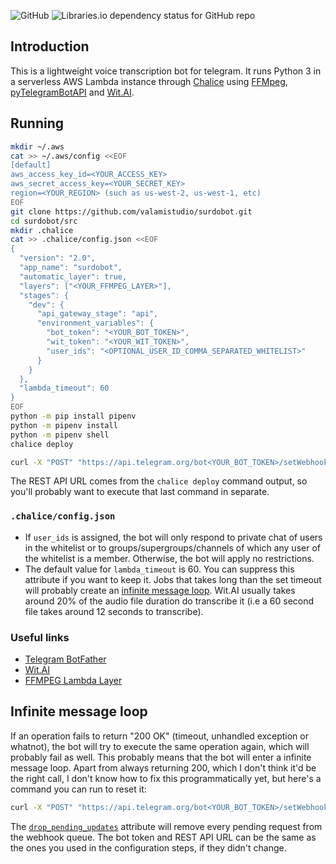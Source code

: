 ![GitHub](https://img.shields.io/github/license/valamistudio/surdobot?style=flat-square)
![Libraries.io dependency status for GitHub repo](https://img.shields.io/librariesio/github/valamistudio/surdobot?style=flat-square)

## Introduction
This is a lightweight voice transcription bot for telegram. It runs Python 3 in a serverless AWS Lambda instance through [Chalice](https://github.com/aws/chalice) using [FFMpeg](https://ffmpeg.org/), [pyTelegramBotAPI](https://pypi.org/project/pyTelegramBotAPI/) and [Wit.AI](https://wit.ai/).

## Running
```sh
mkdir ~/.aws
cat >> ~/.aws/config <<EOF
[default]
aws_access_key_id=<YOUR_ACCESS_KEY>
aws_secret_access_key=<YOUR_SECRET_KEY>
region=<YOUR_REGION> (such as us-west-2, us-west-1, etc)
EOF
git clone https://github.com/valamistudio/surdobot.git
cd surdobot/src
mkdir .chalice
cat >> .chalice/config.json <<EOF
{
  "version": "2.0",
  "app_name": "surdobot",
  "automatic_layer": true,
  "layers": ["<YOUR_FFMPEG_LAYER>"],
  "stages": {
    "dev": {
      "api_gateway_stage": "api",
      "environment_variables": {
        "bot_token": "<YOUR_BOT_TOKEN>",
        "wit_token": "<YOUR_WIT_TOKEN>",
        "user_ids": "<OPTIONAL_USER_ID_COMMA_SEPARATED_WHITELIST>"
      }
    }
  },
  "lambda_timeout": 60
}
EOF
python -m pip install pipenv
python -m pipenv install
python -m pipenv shell
chalice deploy

curl -X "POST" "https://api.telegram.org/bot<YOUR_BOT_TOKEN>/setWebhook" -d '{"url": "<REST_API_URL>/webhook"}' -H 'Content-Type: application/json; charset=utf-8'
```
The REST API URL comes from the `chalice deploy` command output, so you'll probably want to execute that last command in separate.

### `.chalice/config.json`
- If `user_ids` is assigned, the bot will only respond to private chat of users in the whitelist or to groups/supergroups/channels of which any user of the whitelist is a member. Otherwise, the bot will apply no restrictions.
- The default value for `lambda_timeout` is 60. You can suppress this attribute if you want to keep it. Jobs that takes long than the set timeout will probably create an [infinite message loop](#infinite-message-loop). Wit.AI usually takes around 20% of the audio file duration do transcribe it (i.e a 60 second file takes around 12 seconds to transcribe).

### Useful links
- [Telegram BotFather](https://t.me/BotFather)
- [Wit.AI](https://wit.ai/)
- [FFMPEG Lambda Layer](https://serverlessrepo.aws.amazon.com/applications/arn:aws:serverlessrepo:us-east-1:145266761615:applications~ffmpeg-lambda-layer)

## Infinite message loop
If an operation fails to return "200 OK" (timeout, unhandled exception or whatnot), the bot will try to execute the same operation again, which will probably fail as well. This probably means that the bot will enter a infinite message loop. Apart from always returning 200, which I don't think it'd be the right call, I don't know how to fix this programmatically yet, but here's a command you can run to reset it:
```sh
curl -X "POST" "https://api.telegram.org/bot<YOUR_BOT_TOKEN>/setWebhook" -d '{"url": "<REST_API_URL>/webhook", "drop_pending_updates": true}' -H 'Content-Type: application/json; charset=utf-8'
```
The [`drop_pending_updates`](https://core.telegram.org/bots/api#setwebhook) attribute will remove every pending request from the webhook queue. The bot token and REST API URL can be the same as the ones you used in the configuration steps, if they didn't change.
